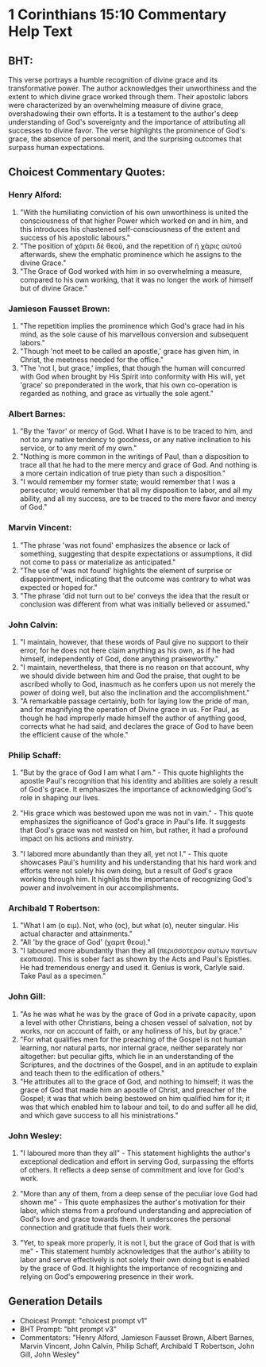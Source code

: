 # 1 Corinthians 15:10 Commentary Help Text

## BHT:
This verse portrays a humble recognition of divine grace and its transformative power. The author acknowledges their unworthiness and the extent to which divine grace worked through them. Their apostolic labors were characterized by an overwhelming measure of divine grace, overshadowing their own efforts. It is a testament to the author's deep understanding of God's sovereignty and the importance of attributing all successes to divine favor. The verse highlights the prominence of God's grace, the absence of personal merit, and the surprising outcomes that surpass human expectations.

## Choicest Commentary Quotes:
### Henry Alford:
1. "With the humiliating conviction of his own unworthiness is united the consciousness of that higher Power which worked on and in him, and this introduces his chastened self-consciousness of the extent and success of his apostolic labours." 
2. "The position of χάριτι δὲ θεοῦ, and the repetition of ἡ χάρις αὐτοῦ afterwards, shew the emphatic prominence which he assigns to the divine Grace."
3. "The Grace of God worked with him in so overwhelming a measure, compared to his own working, that it was no longer the work of himself but of divine Grace."

### Jamieson Fausset Brown:
1. "The repetition implies the prominence which God's grace had in his mind, as the sole cause of his marvellous conversion and subsequent labors."
2. "Though 'not meet to be called an apostle,' grace has given him, in Christ, the meetness needed for the office."
3. "The 'not I, but grace,' implies, that though the human will concurred with God when brought by His Spirit into conformity with His will, yet 'grace' so preponderated in the work, that his own co-operation is regarded as nothing, and grace as virtually the sole agent."

### Albert Barnes:
1. "By the 'favor' or mercy of God. What I have is to be traced to him, and not to any native tendency to goodness, or any native inclination to his service, or to any merit of my own."
2. "Nothing is more common in the writings of Paul, than a disposition to trace all that he had to the mere mercy and grace of God. And nothing is a more certain indication of true piety than such a disposition."
3. "I would remember my former state; would remember that I was a persecutor; would remember that all my disposition to labor, and all my ability, and all my success, are to be traced to the mere favor and mercy of God."

### Marvin Vincent:
1. "The phrase 'was not found' emphasizes the absence or lack of something, suggesting that despite expectations or assumptions, it did not come to pass or materialize as anticipated."
2. "The use of 'was not found' highlights the element of surprise or disappointment, indicating that the outcome was contrary to what was expected or hoped for."
3. "The phrase 'did not turn out to be' conveys the idea that the result or conclusion was different from what was initially believed or assumed."

### John Calvin:
1. "I maintain, however, that these words of Paul give no support to their error, for he does not here claim anything as his own, as if he had himself, independently of God, done anything praiseworthy."
2. "I maintain, nevertheless, that there is no reason on that account, why we should divide between him and God the praise, that ought to be ascribed wholly to God, inasmuch as he confers upon us not merely the power of doing well, but also the inclination and the accomplishment."
3. "A remarkable passage certainly, both for laying low the pride of man, and for magnifying the operation of Divine grace in us. For Paul, as though he had improperly made himself the author of anything good, corrects what he had said, and declares the grace of God to have been the efficient cause of the whole."

### Philip Schaff:
1. "But by the grace of God I am what I am." - This quote highlights the apostle Paul's recognition that his identity and abilities are solely a result of God's grace. It emphasizes the importance of acknowledging God's role in shaping our lives.

2. "His grace which was bestowed upon me was not in vain." - This quote emphasizes the significance of God's grace in Paul's life. It suggests that God's grace was not wasted on him, but rather, it had a profound impact on his actions and ministry.

3. "I labored more abundantly than they all, yet not I." - This quote showcases Paul's humility and his understanding that his hard work and efforts were not solely his own doing, but a result of God's grace working through him. It highlights the importance of recognizing God's power and involvement in our accomplishments.

### Archibald T Robertson:
1. "What I am (ο ειμ). Not, who (ος), but what (ο), neuter singular. His actual character and attainments."
2. "All 'by the grace of God' (χαριτ θεου)."
3. "I laboured more abundantly than they all (περισσοτερον αυτων παντων εκοπιασα). This is sober fact as shown by the Acts and Paul's Epistles. He had tremendous energy and used it. Genius is work, Carlyle said. Take Paul as a specimen."

### John Gill:
1. "As he was what he was by the grace of God in a private capacity, upon a level with other Christians, being a chosen vessel of salvation, not by works, nor on account of faith, or any holiness of his, but by grace."
2. "For what qualifies men for the preaching of the Gospel is not human learning, nor natural parts, nor internal grace, neither separately nor altogether: but peculiar gifts, which lie in an understanding of the Scriptures, and the doctrines of the Gospel, and in an aptitude to explain and teach them to the edification of others."
3. "He attributes all to the grace of God, and nothing to himself; it was the grace of God that made him an apostle of Christ, and preacher of the Gospel; it was that which being bestowed on him qualified him for it; it was that which enabled him to labour and toil, to do and suffer all he did, and which gave success to all his ministrations."

### John Wesley:
1. "I laboured more than they all" - This statement highlights the author's exceptional dedication and effort in serving God, surpassing the efforts of others. It reflects a deep sense of commitment and love for God's work.

2. "More than any of them, from a deep sense of the peculiar love God had shown me" - This quote emphasizes the author's motivation for their labor, which stems from a profound understanding and appreciation of God's love and grace towards them. It underscores the personal connection and gratitude that fuels their work.

3. "Yet, to speak more properly, it is not I, but the grace of God that is with me" - This statement humbly acknowledges that the author's ability to labor and serve effectively is not solely their own doing but is enabled by the grace of God. It highlights the importance of recognizing and relying on God's empowering presence in their work.


## Generation Details
- Choicest Prompt: "choicest prompt v1"
- BHT Prompt: "bht prompt v3"
- Commentators: "Henry Alford, Jamieson Fausset Brown, Albert Barnes, Marvin Vincent, John Calvin, Philip Schaff, Archibald T Robertson, John Gill, John Wesley"
